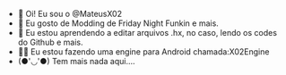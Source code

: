 - 👋 Oi! Eu sou o @MateusX02
- 👀 Eu gosto de Modding de Friday Night Funkin e mais.
- 🌱 Eu estou aprendendo a editar arquivos .hx, no caso, lendo os codes do Github e mais.
- 🐱‍👤 Eu estou fazendo uma engine para Android chamada:X02Engine
- (●'◡'●) Tem mais nada aqui....
